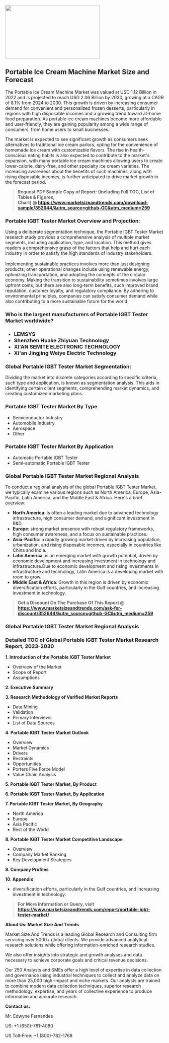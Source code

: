 <p><img class="alignnone size-medium wp-image-20088" src="https://ffe5etoiles.com/wp-content/uploads/2024/12/MST1-300x171.png" alt="" width="300" height="171" /></p><h2>Portable Ice Cream Machine Market Size and Forecast</h2><p>The Portable Ice Cream Machine Market was valued at USD 1.12 Billion in 2022 and is projected to reach USD 2.06 Billion by 2030, growing at a CAGR of 8.1% from 2024 to 2030. This growth is driven by increasing consumer demand for convenient and personalized frozen desserts, particularly in regions with high disposable incomes and a growing trend toward at-home food preparation. As portable ice cream machines become more affordable and user-friendly, they are gaining popularity among a wide range of consumers, from home users to small businesses.</p><p>The market is expected to see significant growth as consumers seek alternatives to traditional ice cream parlors, opting for the convenience of homemade ice cream with customizable flavors. The rise in health-conscious eating habits is also expected to contribute to the market's expansion, with many portable ice cream machines allowing users to create lower-calorie, dairy-free, and other specialty ice cream varieties. The increasing awareness about the benefits of such machines, along with rising disposable incomes, is further anticipated to drive market growth in the forecast period.</p></p><blockquote id="" class=""><strong>Request PDF Sample Copy of Report: (Including Full TOC, List of Tables &amp; Figures, Chart)&nbsp;@&nbsp;<strong><a href="https://www.marketsizeandtrends.com/download-sample/352644/&utm_source=github-GC&utm_medium=259" target="_blank">https://www.marketsizeandtrends.com/download-sample/352644/&utm_source=github-GC&utm_medium=259</a></strong></strong></blockquote><h3 id="" class="">Portable IGBT Tester Market&nbsp;Overview and Projection:</h3><p id="" class="">Using a deliberate segmentation technique, the Portable IGBT Tester Market research study provides a comprehensive analysis of multiple market segments, including application, type, and location. This method gives readers a comprehensive grasp of the factors that help and hurt each industry in order to satisfy the high standards of industry stakeholders. <br /> <br />Implementing sustainable practices involves more than just designing products; other operational changes include using renewable energy, optimizing transportation, and adopting the concepts of the circular economy. Making the transition to sustainability sometimes involves large upfront costs, but there are also long-term benefits, such improved brand reputation, customer loyalty, and regulatory compliance. By adhering to environmental principles, companies can satisfy consumer demand while also contributing to a more sustainable future for the world.</p><h3 id="" class="">Who is the largest manufacturers of&nbsp;Portable IGBT Tester Market worldwide?</h3><h3 class=""><p><ul><li>LEMSYS </li><li> Shenzhen Huake Zhiyuan Technology </li><li> XI'AN SEMITE ELECTRONIC TECHNOLOGY </li><li> Xi'an Jingjing Weiye Electric Technology</li></ul></p></h3><h3 id="" class="">Global&nbsp;Portable IGBT Tester Market Segmentation:</h3><p id="" class="">Dividing the market into discrete categories according to specific criteria, such type and application, is known as segmentation analysis. This aids in identifying certain client segments, comprehending market dynamics, and creating customized marketing plans.</p><h3 id="" class="">Portable IGBT Tester Market&nbsp;By Type</h3><p><p><ul><li>Semiconductor Industry</li><li> Automobile Industry</li><li> Aerospace</li><li> Other</p></li></ul></p></p><h3 id="" class="">Portable IGBT Tester Market&nbsp;By Application</h3><p class=""><p><ul><li>Automatic Portable IGBT Tester</li><li> Semi-automatic Portable IGBT Tester</li></ul></p></p><h3 id="" class="">Global Portable IGBT Tester Market Regional Analysis</h3><p id="" class="">To conduct a regional analysis of the global Portable IGBT Tester Market, we typically examine various regions such as North America, Europe, Asia-Pacific, Latin America, and the Middle East &amp; Africa. Here's a brief overview:</p><ul><li><strong>North America</strong>: is often a leading market due to advanced technology infrastructure, high consumer demand, and significant investment in R&amp;D.</li><li><strong>Europe</strong>: strong market presence with robust regulatory frameworks, high consumer awareness, and a focus on sustainable practices.</li><li><strong>Asia-Pacific</strong>: a rapidly growing market driven by increasing population, urbanization, and rising disposable incomes, especially in countries like China and India.</li><li><strong>Latin America</strong>: is an emerging market with growth potential, driven by economic development and increasing investment in technology and infrastructure.Due to economic development and rising investments in infrastructure and technology, Latin America is a developing market with room to grow.</li><li><strong>Middle East &amp; Africa</strong>: Growth in this region is driven by economic diversification efforts, particularly in the Gulf countries, and increasing investment in technology.</li></ul><blockquote id="" class=""><strong>Get a Discount On The Purchase Of This Report @ <strong><a href="https://www.marketsizeandtrends.com/ask-for-discount/352644/&utm_source=github-GC&utm_medium=259" target="_blank">https://www.marketsizeandtrends.com/ask-for-discount/352644/&utm_source=github-GC&utm_medium=259</a></strong></strong></blockquote><h3 id="" class="">Global Portable IGBT Tester Market Regional Analysis</h3><h3 id="" class="">Detailed TOC of Global Portable IGBT Tester Market Research Report, 2023-2030</h3><p id="" class=""><strong>1. Introduction of the Portable IGBT Tester Market</strong></p><ul><li>Overview of the Market</li><li>Scope of Report</li><li>Assumptions</li></ul><p id="" class=""><strong>2. Executive Summary</strong></p><p id="" class=""><strong>3. Research Methodology of Verified Market Reports</strong></p><ul><li>Data Mining</li><li>Validation</li><li>Primary Interviews</li><li>List of Data Sources</li></ul><p id="" class=""><strong>4. Portable IGBT Tester Market Outlook</strong></p><ul><li>Overview</li><li>Market Dynamics</li><li>Drivers</li><li>Restraints</li><li>Opportunities</li><li>Porters Five Force Model</li><li>Value Chain Analysis</li></ul><p id="" class=""><strong>5. Portable IGBT Tester Market, By Product</strong></p><p id="" class=""><strong>6. Portable IGBT Tester Market, By Application</strong></p><p id="" class=""><strong>7. Portable IGBT Tester Market, By Geography</strong></p><ul><li>North America</li><li>Europe</li><li>Asia Pacific</li><li>Rest of the World</li></ul><p id="" class=""><strong>8. Portable IGBT Tester Market Competitive Landscape</strong></p><ul><li>Overview</li><li>Company Market Ranking</li><li>Key Development Strategies</li></ul><p id="" class=""><strong>9. Company Profiles</strong></p><p id="" class=""><strong>10. Appendix</strong></p><ul><li>diversification efforts, particularly in the Gulf countries, and increasing investment in technology.</li></ul><blockquote id="" class=""><strong>For More Information or Query, visit <strong><strong><a href="https://www.marketsizeandtrends.com/report/portable-igbt-tester-market/" target="_blank">https://www.marketsizeandtrends.com/report/portable-igbt-tester-market/</a></strong></strong></strong></blockquote><p id="" class=""><strong>About Us: Market Size And Trends</strong></p><p id="" class="">Market Size And Trends is a leading Global Research and Consulting firm servicing over 5000+ global clients. We provide advanced analytical research solutions while offering information-enriched research studies.</p><p id="" class="">We also offer insights into strategic and growth analyses and data necessary to achieve corporate goals and critical revenue decisions.</p><p id="" class="">Our 250 Analysts and SMEs offer a high level of expertise in data collection and governance using industrial techniques to collect and analyze data on more than 25,000 high-impact and niche markets. Our analysts are trained to combine modern data collection techniques, superior research methodology, expertise, and years of collective experience to produce informative and accurate research.</p><p id="" class=""><strong>Contact us:</strong></p><p id="" class="">Mr. Edwyne Fernandes</p><p id="" class="">US: +1 (650)-781-4080</p><p id="" class="">US Toll-Free: +1 (800)-782-1768</p>
